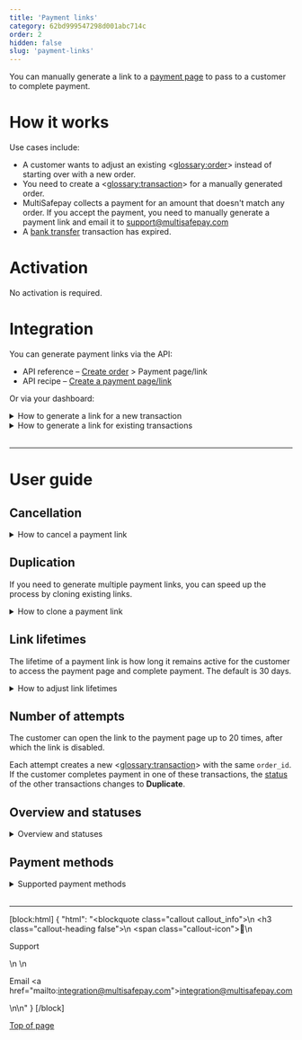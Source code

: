 ```yaml
---
title: 'Payment links'
category: 62bd999547298d001abc714c
order: 2
hidden: false
slug: 'payment-links'
---
```

You can manually generate a link to a [payment page](/docs/payment-pages/) to pass to a customer to complete payment. 

# How it works

Use cases include:

- A customer wants to adjust an existing <<glossary:order>> instead of starting over with a new order.
- You need to create a <<glossary:transaction>> for a manually generated order.
- MultiSafepay collects a payment for an amount that doesn't match any order. If you accept the payment, you need to manually generate a payment link and email it to <support@multisafepay.com>
- A [bank transfer](/docs/bank-transfer/) transaction has expired.

# Activation

No activation is required.

# Integration

You can generate payment links via the API:

- API reference – [Create order](/reference/createorder/) > Payment page/link
- API recipe – <a href="https://docs.multisafepay.com/recipes/create-a-payment-pagelink" target="_blank">Create a payment page/link</a> <i class="fa fa-external-link" style="font-size:12px;color:#8b929e"></i> 

Or via your dashboard:

<details id="how-to-generate-link-for-new-transaction">
<summary>How to generate a link for a new transaction</summary>
<br>

1. Sign in to your <a href="https://merchant.multisafepay.com" target="_blank">MultiSafepay dashboard</a> <i class="fa fa-external-link" style="font-size:12px;color:#8b929e"></i>.
2. Go to **Transactions** > **Payment links**.
3. Click **New payment link**.
4. From the **Website** list, select the relevant website.
5. Under **Amount**, select the currency from the list, and then enter the whole value and cents.
6. In the **Order ID** field, enter the order ID from your webshop.  
    **⚠️ Note:** The order ID for every payment link must be unique.
7. In the **Description** field, enter a description of the order. 
8. In the **Link expiry** field, enter the number of days for the link to remain active. Default: 30 days.
9. To send [Second Chance emails](/docs/second-chance/), select the **Second chance email** checkbox. 
10. Optionally, enter the customer's:  
    - **First name** and **Last name**
    - **Email address**
    - **Country**
    - **Language**
11. To include additional information that may be required for some payment methods, in the top-right corner, click **Advanced mode** to display the following fields:
    - **Items** (For the items in the customer's shopping cart)
    - **Postal code/ House number**
    - **Address**
    - **City**
    - **State/Province**
    - **Birthday**
    - **Phone number**
    - **Notification URL** and **Mode**
    - **Redirect URL**
    - **Cancel URL**
12. Click **Generate payment link**.
13. In the green bar that appears, copy the link from the green bar and pass it to the customer.

</details>

<details id="how-to-generate-link-for-existing-transactions">
<summary>How to generate a link for existing transactions</summary>
<br>

1. Sign in to your <a href="https://merchant.multisafepay.com" target="_blank">MultiSafepay dashboard</a> <i class="fa fa-external-link" style="font-size:12px;color:#8b929e"></i>.
2. Go to **Transactions** > **Transaction overview**, and then click the relevant transaction.
4. On the **Transaction details** page, under **Order summary**, click **Generate payment link** > **Duplicate this order**.

&nbsp; **💡 Tip!** The order ID must be unique.

</details>
<br>

---

# User guide

## Cancellation

<details id="how-to-cancel-a-payment-link">
<summary>How to cancel a payment link</summary>
<br>

**Via API** 

See API reference – [Update or cancel an order](/reference/updateorder/).

**Via dashboard**

1. Sign in to your <a href="https://merchant.multisafepay.com" target="_blank">MultiSafepay dashboard</a> <i class="fa fa-external-link" style="font-size:12px;color:#8b929e"></i>.
2. Go to **Transactions** > **Payment links**.
3. Next to the relevant payment link, click the red cross **Cancel payment link** icon.  
The <<glossary:order status>> changes to **cancelled**. 

</details>

## Duplication

If you need to generate multiple payment links, you can speed up the process by cloning existing links.

<details id="how-to-clone-a-payment-link">
<summary>How to clone a payment link</summary>
<br>

1. Sign in to your <a href="https://merchant.multisafepay.com" target="_blank">MultiSafepay dashboard</a> <i class="fa fa-external-link" style="font-size:12px;color:#8b929e"></i>.
2. Go to **Transactions** > **Payment links**.
3. Next to the relevant payment link, click the blue **Clone** icon.  
    A new **Payment links** window opens with the same details prefilled.  
4. Click **Generate payment link**.

</details>

## Link lifetimes

The lifetime of a payment link is how long it remains active for the customer to access the payment page and complete payment. The default is 30 days.

<details id="how-to-adjust-link-lifetimes">
<summary>How to adjust link lifetimes</summary>
<br>

To set or adjust the lifetime of a payment link, see API reference – [Create order](/reference/createorder/): `days_active` parameter.

**⚠️ Note:** This is different to [transaction expiration times per payment method](/reference/transaction-expiration/). 

This only applies to certain payment methods:

| Adjustable | Non-adjustable |
|---|---|
| Banking methods, except direct debit | Direct debit |
| Gift cards | Edenred, Paysafecard |
| Wallets | PayPal – Links are valid for 14 days. The lifetime is set by PayPal. |

</details>

## Number of attempts

The customer can open the link to the payment page up to 20 times, after which the link is disabled.

Each attempt creates a new <<glossary:transaction>> with the same `order_id`. If the customer completes payment in one of these transactions, the [status](#overview-and-statuses) of the other transactions changes to **Duplicate**.

## Overview and statuses

<details id="overview-and-statuses"> 
<summary>Overview and statuses</summary>
<br>

For an overview of all payment links:

1. Sign in to your <a href="https://merchant.multisafepay.com" target="_blank">MultiSafepay dashboard</a> <i class="fa fa-external-link" style="font-size:12px;color:#8b929e"></i>.
2. Go to **Transactions** > **Payment links**.

| Payment link status | Description |
|---|---|
| Active | The customer hasn't paid yet. | 
| Cancelled | You cancelled the link.|
| Completed | The customer has paid. |
| Declined | The payment was declined by the customers payment service or the <glossary:acquirer>. | 
| Duplicate | The customer completed payment in a duplicate transaction. |
| Expired | The link lifetime has expired. | 

</details>

## Payment methods

<details id="supported-payment-methods">
<summary>Supported payment methods</summary>
<br>

**All** payment methods are supported. 

The payment page displays **all** payment methods activated for the relevant website. If you want to display specific payment methods, you need to create a new website profile with only the relevant methods activated. 

</details>

<br>

---

[block:html]
{
  "html": "<blockquote class=\"callout callout_info\">\n    <h3 class=\"callout-heading false\">\n        <span class=\"callout-icon\">💬</span>\n        <p>Support</p>\n    </h3>\n    <p>Email <a href=\"mailto:integration@multisafepay.com\">integration@multisafepay.com</a></p>\n</blockquote>\n"
}
[/block]

[Top of page](#)